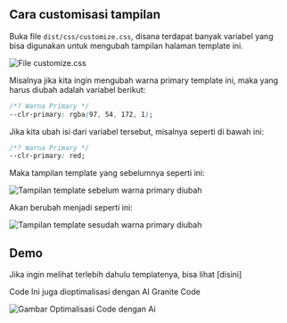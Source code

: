 ## Cara customisasi tampilan

Buka file `dist/css/customize.css`, disana terdapat banyak variabel yang bisa digunakan untuk mengubah tampilan halaman template ini.

![File customize.css](https://iili.io/5YyI2e.md.png)

Misalnya jika kita ingin mengubah warna primary template ini, maka yang harus diubah adalah variabel berikut:

```css
/*? Warna Primary */
--clr-primary: rgba(97, 54, 172, 1);
```

Jika kita ubah isi dari variabel tersebut, misalnya seperti di bawah ini:

```css
/*? Warna Primary */
--clr-primary: red;
```

Maka tampilan template yang sebelumnya seperti ini:

![Tampilan template sebelum warna primary diubah](https://iili.io/5YpL7a.md.png)

Akan berubah menjadi seperti ini:

![Tampilan template sesudah warna primary diubah](https://iili.io/5Yy91t.md.png)

## Demo

Jika ingin melihat terlebih dahulu templatenya, bisa lihat [disini]

Code Ini juga dioptimalisasi dengan AI Granite Code

![Gambar Optimalisasi Code dengan Ai](asset/img/Dokumen.pnq)
